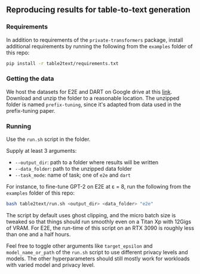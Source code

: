 ## Reproducing results for table-to-text generation

### Requirements

In addition to requirements of the `private-transformers` package, install additional requirements by running the
following from the `examples` folder of this repo:

```bash
pip install -r table2text/requirements.txt
```

### Getting the data

We host the datasets for E2E and DART on Google drive at
this [link](https://drive.google.com/file/d/1Re1wyUPtS3IalSsVVJhSg2sn8UNa7DM7/view?usp=sharing). Download and unzip the
folder to a reasonable location. The unzipped folder is named `prefix-tuning`, since it's adapted from data used in the
prefix-tuning paper.

### Running

Use the `run.sh` script in the folder.

Supply at least 3 arguments:

- `--output_dir`: path to a folder where results will be written
- `--data_folder`: path to the unzipped data folder
- `--task_mode`: name of task; one of `e2e` and `dart`

For instance, to fine-tune GPT-2 on E2E at ε = 8, run the following from the `examples` folder of this repo:

```bash
bash table2text/run.sh <output_dir> <data_folder> "e2e"
```

The script by default uses ghost clipping, and the micro batch size is tweaked so that things should run smoothly even
on a Titan Xp with 12Gigs of VRAM. For E2E, the run-time of this script on an RTX 3090 is roughly less than one and a
half hours.

Feel free to toggle other arguments like `target_epsilon` and `model_name_or_path` of the `run.sh` script to use
different privacy levels and models. The other hyperparameters should still mostly work for workloads with varied model
and privacy level.
